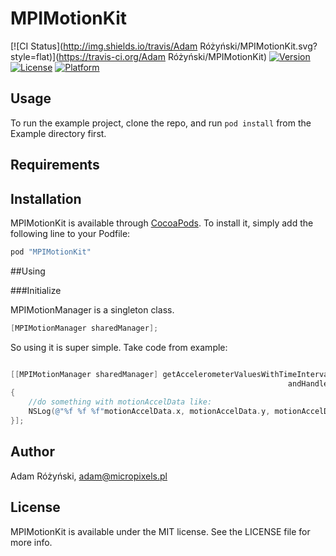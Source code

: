 # MPIMotionKit

[![CI Status](http://img.shields.io/travis/Adam Różyński/MPIMotionKit.svg?style=flat)](https://travis-ci.org/Adam Różyński/MPIMotionKit)
[![Version](https://img.shields.io/cocoapods/v/MPIMotionKit.svg?style=flat)](http://cocoapods.org/pods/MPIMotionKit)
[![License](https://img.shields.io/cocoapods/l/MPIMotionKit.svg?style=flat)](http://cocoapods.org/pods/MPIMotionKit)
[![Platform](https://img.shields.io/cocoapods/p/MPIMotionKit.svg?style=flat)](http://cocoapods.org/pods/MPIMotionKit)

## Usage

To run the example project, clone the repo, and run `pod install` from the Example directory first.

## Requirements

## Installation

MPIMotionKit is available through [CocoaPods](http://cocoapods.org). To install
it, simply add the following line to your Podfile:

```ruby
pod "MPIMotionKit"
```

##Using

###Initialize

MPIMotionManager is a singleton class.

```objective-c
[MPIMotionManager sharedManager];
```

So using it is super simple.
Take code from example:
```objective-c

[[MPIMotionManager sharedManager] getAccelerometerValuesWithTimeInterval:UPDATE_INTERVAL 
                                                              andHandler:^(MPIMotionData motionAccelData) 
{
    //do something with motionAccelData like:
    NSLog(@"%f %f %f"motionAccelData.x, motionAccelData.y, motionAccelData.z);
}];


```

## Author

Adam Różyński, adam@micropixels.pl

## License

MPIMotionKit is available under the MIT license. See the LICENSE file for more info.
